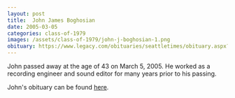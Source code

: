 ```yaml
---
layout: post
title:  John James Boghosian
date: 2005-03-05
categories: class-of-1979
images: /assets/class-of-1979/john-j-boghosian-1.png
obituary: https://www.legacy.com/obituaries/seattletimes/obituary.aspx?n=John-Boghosian&pid=3312317
---
```

John passed away at the age of 43 on March 5, 2005. He worked as a recording engineer and sound editor for many years prior to his passing.

John's obituary can be found [here](https://www.legacy.com/obituaries/seattletimes/obituary.aspx?n=John-Boghosian&pid=3312317).
